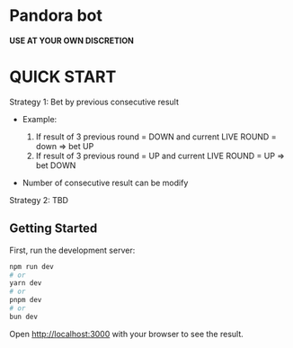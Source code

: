 # Pandora bot

**USE AT YOUR OWN DISCRETION**

# QUICK START

Strategy 1: Bet by previous consecutive result

- Example:

  1. If result of 3 previous round = DOWN and current LIVE ROUND = down => bet UP
  2. If result of 3 previous round = UP and current LIVE ROUND = UP => bet DOWN

- Number of consecutive result can be modify

Strategy 2: TBD

## Getting Started

First, run the development server:

```bash
npm run dev
# or
yarn dev
# or
pnpm dev
# or
bun dev
```

Open [http://localhost:3000](http://localhost:3000) with your browser to see the result.
